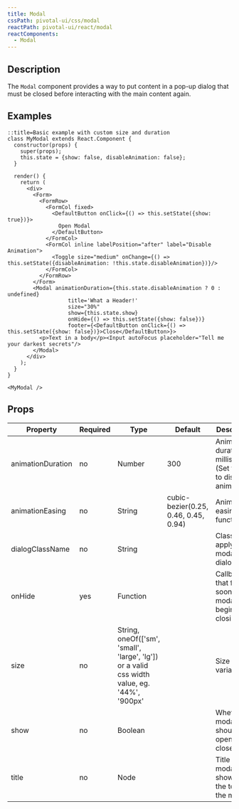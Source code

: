 ```yaml
---
title: Modal
cssPath: pivotal-ui/css/modal
reactPath: pivotal-ui/react/modal
reactComponents:
  - Modal
---
```


## Description

The `Modal` component provides a way to put content in a pop-up dialog that must be closed before interacting with
the main content again.

## Examples

```jsx-only
::title=Basic example with custom size and duration
class MyModal extends React.Component {
  constructor(props) {
    super(props);
    this.state = {show: false, disableAnimation: false};
  }

  render() {
    return (
      <div>
        <Form>
          <FormRow>
            <FormCol fixed>
              <DefaultButton onClick={() => this.setState({show: true})}>
                Open Modal
              </DefaultButton>
            </FormCol>
            <FormCol inline labelPosition="after" label="Disable Animation">
              <Toggle size="medium" onChange={() => this.setState({disableAnimation: !this.state.disableAnimation})}/>
            </FormCol>
          </FormRow>
        </Form>
        <Modal animationDuration={this.state.disableAnimation ? 0 : undefined}
                   title='What a Header!'
                   size="30%"
                   show={this.state.show}
                   onHide={() => this.setState({show: false})}
                   footer={<DefaultButton onClick={() => this.setState({show: false})}>Close</DefaultButton>}>
          <p>Text in a body</p><Input autoFocus placeholder="Tell me your darkest secrets"/>
        </Modal>
      </div>
    );
  }
}

<MyModal />
```

## Props

| Property          | Required   | Type                                                                                         | Default                              | Description                                                            |
| ----------------  | ---------- | ----------                                                                                   | ----------                           | ------------                                                           |
| animationDuration | no         | Number                                                                                       | 300                                  | Animation duration in milliseconds (Set to <= 0 to disable animations) |
| animationEasing   | no         | String                                                                                       | cubic-bezier(0.25, 0.46, 0.45, 0.94) | Animation easing function                                              |
| dialogClassName   | no         | String                                                                                       |                                      | Class(es) to apply to the modal dialog                                 |
| onHide            | yes        | Function                                                                                     |                                      | Callback that fires as soon as the modal begins closing                |
| size              | no         | String, oneOf(['sm', 'small', 'large', 'lg']) or a valid css width value, eg. '44%', '900px' |                                      | Size variations                                                        |
| show              | no         | Boolean                                                                                      |                                      | Whether the modal should be opened or closed                           |
| title             | no         | Node                                                                                         |                                      | Title of the modal, shown at the top of the modal                      |
